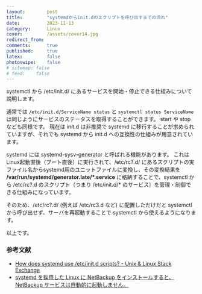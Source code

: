 ```yaml
---
layout:        post
title:         "systemdからinit.dのスクリプトを呼び出すまでの流れ"
date:          2023-11-13
category:      Linux
cover:         /assets/cover14.jpg
redirect_from:
comments:      true
published:     true
latex:         false
photoswipe:    false
# sitemap: false
# feed:    false
---
```


systemctl から /etc/init.d/ にあるサービスを開始・停止できる仕組みについて説明します。

通常では `/etc/init.d/ServiceName status` と `systemctl status ServiceName` は同じようにサービスのステータスを取得することができます。
start や stop なども同様です。
現在は init.d は非推奨で systemd に移行することが求められていますが、それでも systemd から init.d への互換性の仕組みが用意されています。

systemd には systemd-sysv-generator と呼ばれる機能があります。
これはLinux起動直後（ブート直後）に実行されて、/etc/rc?.d/ にあるスクリプトの実ファイル名からsystemd用のユニットファイルに変換し、その変換結果を **/var/run/systemd/generator.late/\*.service** に格納することで、systemctl から /etc/rc?.d のスクリプト（つまり /etc/init.d/* のサービス）を管理・制御できる仕組みになっています。

そのため、/etc/rc?.d/ (例えば /etc/rc3.d など) に配置しただけだと systemctl から呼び出せず、サーバを再起動することで systemctl から使えるようになります。

以上です。

### 参考文献
- [How does systemd use /etc/init.d scripts? - Unix & Linux Stack Exchange](https://unix.stackexchange.com/questions/233468/how-does-systemd-use-etc-init-d-scripts)
- [systemd を採用した Linux に NetBackup をインストールすると、NetBackup サービスは自動的に起動しません。](https://www.veritas.com/support/ja_JP/article.100036901)

